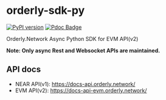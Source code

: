 # orderly-sdk-py

[![PyPI version](https://badge.fury.io/py/orderly-sdk.svg)](https://badge.fury.io/py/orderly-sdk) [![Pdoc Badge](https://img.shields.io/badge/docs-orderly_sdk-green)](https://akagi201.github.io/orderly-sdk-py/)


Orderly.Network Async Python SDK for EVM API(v2)

**Note: Only async Rest and Websocket APIs are maintained.**

## API docs

* NEAR API(v1): <https://docs-api.orderly.network/>
* EVM API(v2): <https://docs-api-evm.orderly.network/>

